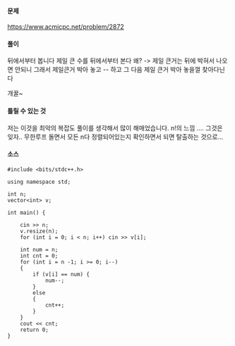 #### 문제 
https://www.acmicpc.net/problem/2872

#### 풀이 

뒤에서부터 봅니다 제일 큰 수를 뒤에서부터 본다 왜? -> 제일 큰거는 뒤에 박혀서 나오면 안되니
그래서 제일큰거 박아 놓고 -- 하고 그 다음 제일 큰거 박아 놓을껄 찾아다닌다 

개꿀~

#### 틀릴 수 있는 것
저는 이것을 최악의 복잡도 풀이를 생각해서 많이 해매었습니다.
n!의 느낌 .... 그것은 잊자.. 무한루프 돌면서 모든 n다 정렬되어있는지 확인하면서 되면 탈출하는 것으로...
#### 소스 
````
#include <bits/stdc++.h>

using namespace std;

int n;
vector<int> v;

int main() {

	cin >> n;
	v.resize(n);
	for (int i = 0; i < n; i++)	cin >> v[i];

	int num = n;
	int cnt = 0;
	for (int i = n -1; i >= 0; i--)
	{
		if (v[i] == num) {
			num--;
		}
		else
		{
			cnt++;
		}
	}
	cout << cnt;
	return 0;
}
````